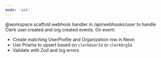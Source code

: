 ```yaml
---
mode: 'ask'
---
```


@workspace scaffold webhook handler in /api/webhooks/user to handle Clerk user.created and
org.created events. On event:

- Create matching UserProfile and Organization row in Neon
- Use Prisma to upsert based on `clerkUserId` or `clerkOrgId`
- Validate with Zod and log errors
